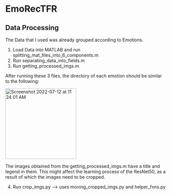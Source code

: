 # EmoRecTFR

## Data Processing

The Data that I used was already grouped according to Emotions.

1. Load Data into MATLAB and run splitting_mat_files_into_6_components.m
2. Run separating_data_into_fields.m
3. Run getting_processed_imgs.m

After running these 3 files, the directory of each emotion should be similar to the following:  

 <img width="222" alt="Screenshot 2022-07-12 at 11 24 01 AM" src="https://user-images.githubusercontent.com/65991949/178401995-cfc18460-2c92-4a25-a4a9-bfd82ec9fb36.png">

The images obtained from the getting_processed_imgs.m have a title and legend in them. This might affect the learning process of the ResNet50, as a result of which the images need to be cropped. 

4. Run crop_imgs.py --> uses moving_cropped_imgs.py and helper_fxns.py
